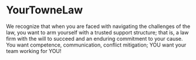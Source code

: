# YourTowneLaw
We recognize that when you are faced with navigating the challenges of the law, you want to arm yourself with a trusted support structure; that is, a law firm with the will to succeed and an enduring commitment to your cause. You want competence, communication, conflict mitigation; YOU want your team working for YOU!
